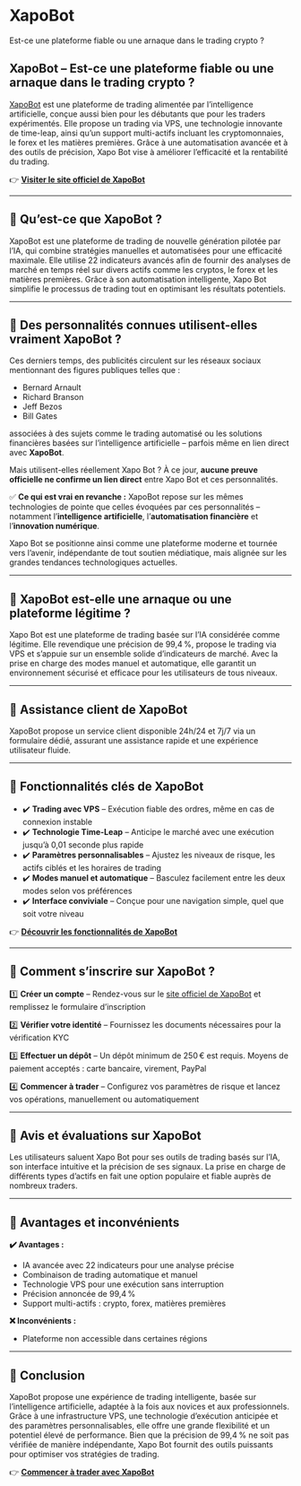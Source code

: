 # XapoBot
Est-ce une plateforme fiable ou une arnaque dans le trading crypto ?

## XapoBot – Est-ce une plateforme fiable ou une arnaque dans le trading crypto ?

[XapoBot](https://xapobot.fr) est une plateforme de trading alimentée par l’intelligence artificielle, conçue aussi bien pour les débutants que pour les traders expérimentés. Elle propose un trading via VPS, une technologie innovante de time-leap, ainsi qu’un support multi-actifs incluant les cryptomonnaies, le forex et les matières premières. Grâce à une automatisation avancée et à des outils de précision, Xapo Bot vise à améliorer l’efficacité et la rentabilité du trading.

👉 **[Visiter le site officiel de XapoBot](https://xapobot.fr)**

---

## 📌 Qu’est-ce que XapoBot ?

XapoBot est une plateforme de trading de nouvelle génération pilotée par l’IA, qui combine stratégies manuelles et automatisées pour une efficacité maximale. Elle utilise 22 indicateurs avancés afin de fournir des analyses de marché en temps réel sur divers actifs comme les cryptos, le forex et les matières premières. Grâce à son automatisation intelligente, Xapo Bot simplifie le processus de trading tout en optimisant les résultats potentiels.

---

## 📌 Des personnalités connues utilisent-elles vraiment XapoBot ?

Ces derniers temps, des publicités circulent sur les réseaux sociaux mentionnant des figures publiques telles que :

- Bernard Arnault
- Richard Branson
- Jeff Bezos
- Bill Gates

associées à des sujets comme le trading automatisé ou les solutions financières basées sur l’intelligence artificielle – parfois même en lien direct avec **XapoBot**.

Mais utilisent-elles réellement Xapo Bot ? À ce jour, **aucune preuve officielle ne confirme un lien direct** entre Xapo Bot et ces personnalités.

✅ **Ce qui est vrai en revanche :** XapoBot repose sur les mêmes technologies de pointe que celles évoquées par ces personnalités – notamment l’**intelligence artificielle**, l’**automatisation financière** et l’**innovation numérique**.

Xapo Bot se positionne ainsi comme une plateforme moderne et tournée vers l’avenir, indépendante de tout soutien médiatique, mais alignée sur les grandes tendances technologiques actuelles.

---

## 📌 XapoBot est-elle une arnaque ou une plateforme légitime ?

Xapo Bot est une plateforme de trading basée sur l’IA considérée comme légitime. Elle revendique une précision de 99,4 %, propose le trading via VPS et s’appuie sur un ensemble solide d’indicateurs de marché. Avec la prise en charge des modes manuel et automatique, elle garantit un environnement sécurisé et efficace pour les utilisateurs de tous niveaux.

---

## 📌 Assistance client de XapoBot

XapoBot propose un service client disponible 24h/24 et 7j/7 via un formulaire dédié, assurant une assistance rapide et une expérience utilisateur fluide.

---

## 📌 Fonctionnalités clés de XapoBot

- ✔️ **Trading avec VPS** – Exécution fiable des ordres, même en cas de connexion instable
- ✔️ **Technologie Time-Leap** – Anticipe le marché avec une exécution jusqu’à 0,01 seconde plus rapide
- ✔️ **Paramètres personnalisables** – Ajustez les niveaux de risque, les actifs ciblés et les horaires de trading
- ✔️ **Modes manuel et automatique** – Basculez facilement entre les deux modes selon vos préférences
- ✔️ **Interface conviviale** – Conçue pour une navigation simple, quel que soit votre niveau

👉 **[Découvrir les fonctionnalités de XapoBot](https://xapobot.fr)**

---

## 📌 Comment s’inscrire sur XapoBot ?

1️⃣ **Créer un compte** – Rendez-vous sur le [site officiel de XapoBot](https://xapobot.fr) et remplissez le formulaire d’inscription

2️⃣ **Vérifier votre identité** – Fournissez les documents nécessaires pour la vérification KYC

3️⃣ **Effectuer un dépôt** – Un dépôt minimum de 250 € est requis. Moyens de paiement acceptés : carte bancaire, virement, PayPal

4️⃣ **Commencer à trader** – Configurez vos paramètres de risque et lancez vos opérations, manuellement ou automatiquement

---

## 📌 Avis et évaluations sur XapoBot

Les utilisateurs saluent Xapo Bot pour ses outils de trading basés sur l’IA, son interface intuitive et la précision de ses signaux. La prise en charge de différents types d’actifs en fait une option populaire et fiable auprès de nombreux traders.

---

## 📌 Avantages et inconvénients

**✔️ Avantages :**
- IA avancée avec 22 indicateurs pour une analyse précise
- Combinaison de trading automatique et manuel
- Technologie VPS pour une exécution sans interruption
- Précision annoncée de 99,4 %
- Support multi-actifs : crypto, forex, matières premières

**❌ Inconvénients :**
- Plateforme non accessible dans certaines régions

---

## 📌 Conclusion

XapoBot propose une expérience de trading intelligente, basée sur l’intelligence artificielle, adaptée à la fois aux novices et aux professionnels. Grâce à une infrastructure VPS, une technologie d’exécution anticipée et des paramètres personnalisables, elle offre une grande flexibilité et un potentiel élevé de performance. Bien que la précision de 99,4 % ne soit pas vérifiée de manière indépendante, Xapo Bot fournit des outils puissants pour optimiser vos stratégies de trading.

👉 **[Commencer à trader avec XapoBot](https://xapobot.fr)**

